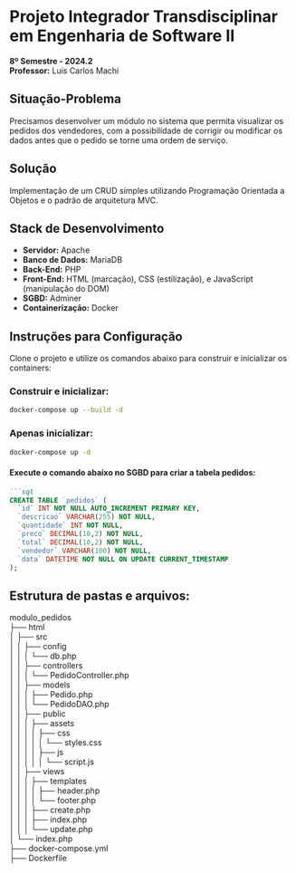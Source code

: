 # Projeto Integrador Transdisciplinar em Engenharia de Software II

**8º Semestre - 2024.2**  
**Professor:** Luis Carlos Machi  

## Situação-Problema
Precisamos desenvolver um módulo no sistema que permita visualizar os pedidos dos vendedores, com a possibilidade de corrigir ou modificar os dados antes que o pedido se torne uma ordem de serviço.

## Solução
Implementação de um CRUD simples utilizando Programação Orientada a Objetos e o padrão de arquitetura MVC.

## Stack de Desenvolvimento
- **Servidor:** Apache  
- **Banco de Dados:** MariaDB  
- **Back-End:** PHP  
- **Front-End:** HTML (marcação), CSS (estilização), e JavaScript (manipulação do DOM)  
- **SGBD:** Adminer  
- **Containerização:** Docker  

## Instruções para Configuração
Clone o projeto e utilize os comandos abaixo para construir e inicializar os containers:

### Construir e inicializar:
```bash
docker-compose up --build -d
```
### Apenas inicializar:
```bash
docker-compose up -d
```

#### Execute o comando abaixo no SGBD para criar a tabela pedidos:
```markdown
```sql
CREATE TABLE `pedidos` (
  `id` INT NOT NULL AUTO_INCREMENT PRIMARY KEY,
  `descricao` VARCHAR(255) NOT NULL,
  `quantidade` INT NOT NULL,
  `preco` DECIMAL(10,2) NOT NULL,
  `total` DECIMAL(10,2) NOT NULL,
  `vendedor` VARCHAR(100) NOT NULL,
  `data` DATETIME NOT NULL ON UPDATE CURRENT_TIMESTAMP
);
```

## Estrutura de pastas e arquivos:
modulo_pedidos<br> ├── html<br> │ ├── src<br> │ │ ├── config<br> │ │ │ └── db.php<br> │ │ ├── controllers<br> │ │ │ └── PedidoController.php<br> │ │ ├── models<br> │ │ │ ├── Pedido.php<br> │ │ │ └── PedidoDAO.php<br> │ │ ├── public<br> │ │ │ ├── assets<br> │ │ │ │ ├── css<br> │ │ │ │ │ └── styles.css<br> │ │ │ │ ├── js<br> │ │ │ │ │ └── script.js<br> │ │ ├── views<br> │ │ │ ├── templates<br> │ │ │ │ ├── header.php<br> │ │ │ │ └── footer.php<br> │ │ │ ├── create.php<br> │ │ │ ├── index.php<br> │ │ │ └── update.php<br> │ └── index.php<br> ├── docker-compose.yml<br> ├── Dockerfile<br>








